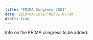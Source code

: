 ```yaml
---
title: "PRIMA Congress 2021"
date: 2019-04-16T17:01:01-07:00
draft: true
---
```

Info on the PRIMA congress to be added.
